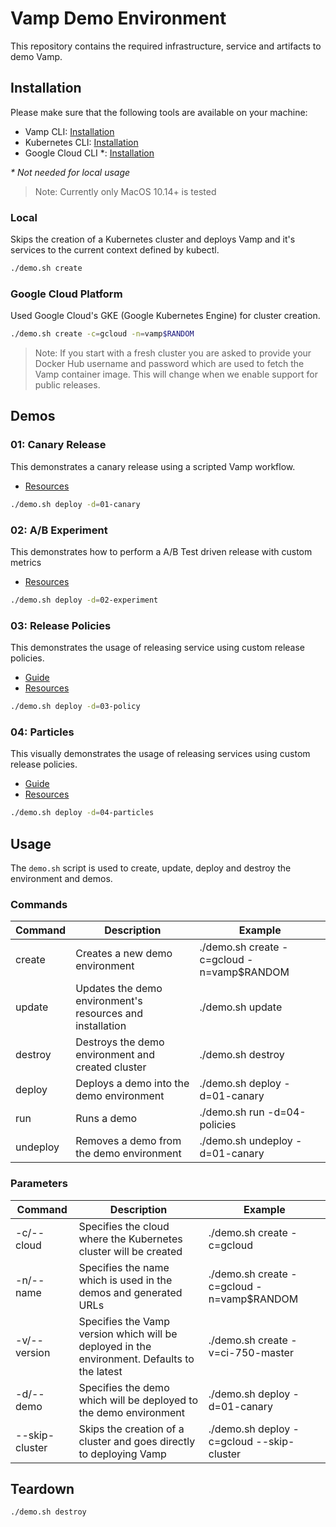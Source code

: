 # Vamp Demo Environment

This repository contains the required infrastructure, service and artifacts to demo Vamp.

## Installation

Please make sure that the following tools are available on your machine:

- Vamp CLI: [Installation](https://vamp.io/documentation/cli/using-the-cli/)
- Kubernetes CLI: [Installation](https://kubernetes.io/docs/tasks/tools/install-kubectl/)
- Google Cloud CLI \*: [Installation](https://cloud.google.com/sdk/docs/#install_the_latest_cloud_tools_version_cloudsdk_current_version)

_\* Not needed for local usage_

> Note: Currently only MacOS 10.14+ is tested

### Local

Skips the creation of a Kubernetes cluster and deploys Vamp and it's services to the current context defined by kubectl.

```sh
./demo.sh create
```

### Google Cloud Platform

Used Google Cloud's GKE (Google Kubernetes Engine) for cluster creation.

```sh
./demo.sh create -c=gcloud -n=vamp$RANDOM
```

> Note: If you start with a fresh cluster you are asked to provide your Docker Hub username and password which are used to fetch the Vamp container image. This will change when we enable support for public releases.

## Demos

### 01: Canary Release

This demonstrates a canary release using a scripted Vamp workflow.

- [Resources](./demos/01-canary)

```sh
./demo.sh deploy -d=01-canary
```

### 02: A/B Experiment

This demonstrates how to perform a A/B Test driven release with custom metrics

- [Resources](./demos/02-experiment)

```sh
./demo.sh deploy -d=02-experiment
```

### 03: Release Policies

This demonstrates the usage of releasing service using custom release policies.

- [Guide](./demos/03-policy/README.md)
- [Resources](./demos/03-policy)

```sh
./demo.sh deploy -d=03-policy
```

### 04: Particles

This visually demonstrates the usage of releasing services using custom release policies.

- [Guide](./demos/04-particles/README.md)
- [Resources](./demos/04-particles)

```sh
./demo.sh deploy -d=04-particles
```

## Usage

The `demo.sh` script is used to create, update, deploy and destroy the environment and demos.

### Commands

| Command  | Description                                               | Example                                    |
| -------- | --------------------------------------------------------- | ------------------------------------------ |
| create   | Creates a new demo environment                            | ./demo.sh create -c=gcloud -n=vamp\$RANDOM |
| update   | Updates the demo environment's resources and installation | ./demo.sh update                           |
| destroy  | Destroys the demo environment and created cluster         | ./demo.sh destroy                          |
| deploy   | Deploys a demo into the demo environment                  | ./demo.sh deploy -d=01-canary              |
| run      | Runs a demo                                               | ./demo.sh run -d=04-policies               |
| undeploy | Removes a demo from the demo environment                  | ./demo.sh undeploy -d=01-canary            |

### Parameters

| Command        | Description                                                                                  | Example                                    |
| -------------- | -------------------------------------------------------------------------------------------- | ------------------------------------------ |
| -c/--cloud     | Specifies the cloud where the Kubernetes cluster will be created                             | ./demo.sh create -c=gcloud                 |
| -n/--name      | Specifies the name which is used in the demos and generated URLs                             | ./demo.sh create -c=gcloud -n=vamp\$RANDOM |
| -v/--version   | Specifies the Vamp version which will be deployed in the environment. Defaults to the latest | ./demo.sh create -v=ci-750-master          |
| -d/--demo      | Specifies the demo which will be deployed to the demo environment                            | ./demo.sh deploy -d=01-canary              |
| --skip-cluster | Skips the creation of a cluster and goes directly to deploying Vamp                          | ./demo.sh deploy -c=gcloud --skip-cluster  |

## Teardown

```sh
./demo.sh destroy
```
